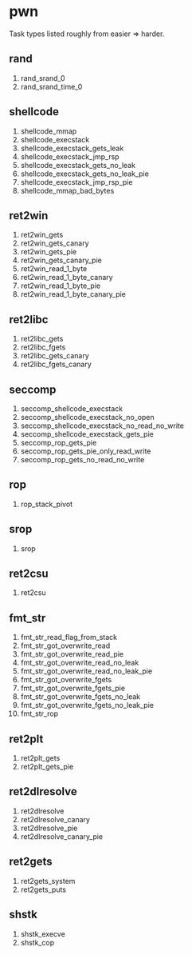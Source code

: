 # pwn

Task types listed roughly from easier => harder.

## rand

1) rand_srand_0
2) rand_srand_time_0

## shellcode

1) shellcode_mmap
2) shellcode_execstack
3) shellcode_execstack_gets_leak
4) shellcode_execstack_jmp_rsp
5) shellcode_execstack_gets_no_leak
6) shellcode_execstack_gets_no_leak_pie
7) shellcode_execstack_jmp_rsp_pie
8) shellcode_mmap_bad_bytes

## ret2win

1) ret2win_gets
2) ret2win_gets_canary
3) ret2win_gets_pie
4) ret2win_gets_canary_pie
5) ret2win_read_1_byte
6) ret2win_read_1_byte_canary
7) ret2win_read_1_byte_pie
8) ret2win_read_1_byte_canary_pie

## ret2libc

1) ret2libc_gets
2) ret2libc_fgets
3) ret2libc_gets_canary
4) ret2libc_fgets_canary

## seccomp

1) seccomp_shellcode_execstack
2) seccomp_shellcode_execstack_no_open
3) seccomp_shellcode_execstack_no_read_no_write
4) seccomp_shellcode_execstack_gets_pie
5) seccomp_rop_gets_pie
6) seccomp_rop_gets_pie_only_read_write
7) seccomp_rop_gets_no_read_no_write

## rop

1) rop_stack_pivot

## srop

1) srop

## ret2csu

1) ret2csu

## fmt_str

1) fmt_str_read_flag_from_stack
2) fmt_str_got_overwrite_read
3) fmt_str_got_overwrite_read_pie
4) fmt_str_got_overwrite_read_no_leak
5) fmt_str_got_overwrite_read_no_leak_pie
6) fmt_str_got_overwrite_fgets
7) fmt_str_got_overwrite_fgets_pie
8) fmt_str_got_overwrite_fgets_no_leak
9) fmt_str_got_overwrite_fgets_no_leak_pie
10) fmt_str_rop

## ret2plt

1) ret2plt_gets
2) ret2plt_gets_pie

## ret2dlresolve

1) ret2dlresolve
2) ret2dlresolve_canary
3) ret2dlresolve_pie
4) ret2dlresolve_canary_pie

## ret2gets

1) ret2gets_system
2) ret2gets_puts

## shstk

1) shstk_execve
2) shstk_cop

